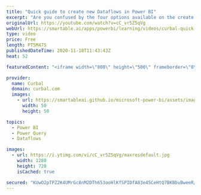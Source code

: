 ```yaml
---
title: "Quick guide to create new Dataflows in Power BI"
excerpt: "Are you confused by the four options available on the create Power BI dataflows welcome screen? In this video I will go through each of them and give you at the end the business user guide to it.  Chapters: 00:00 Intro 00:40 Add new entities 01:28 Add linked entities 02:50 Import model 04:00 Attach a"
originalUrl: https://youtube.com/watch?v=cC_vr5Z5qVg
webUrl: https://smartable.ai/apps/powerbi/learning/videos/curbal-quick-guide-to-create-new-dataflows-in-power-bi/
type: video
price: Free
length: PT5M47S
publishedDateTime: 2020-11-18T11:43:43Z
heat: 52

featuredContent: "<iframe width=\"800\" height=\"500\" frameborder=\"0\" src=\"https://www.youtube.com/embed/cC_vr5Z5qVg\" allow=\"accelerometer; autoplay; encrypted-media; gyroscope; picture-in-picture\" allowfullscreen></iframe>"

provider:
  name: Curbal
  domain: curbal.com
  images:
    - url: https://smartableai.github.io/microsoft-power-bi/assets/images/organizations/curbal.com-50x50.jpg
      width: 50
      height: 50

topics:
  - Power BI
  - Power Query
  - Dataflows

images:
  - url: https://i.ytimg.com/vi/cC_vr5Z5qVg/maxresdefault.jpg
    width: 1280
    height: 720
    isCached: true

secured: "KUwO2pTPZ2K4UMrGc8nM2DTh653ooHlKfSPIDfA83e45CeHtQ7BKBbvBweeR/fL6ZNCBZi1XMHAtZwr4yXBKyc5JOWilbySaiEzwsT0DwZuNK+JqL9aYtzCqDDvcS14OgrkXWy7d3bocyRlTz3v0eTEFmyja8O2BvsaPFZrys/naeTO/QrcyPtYJr7qRBl1NhT026QH+aXAubm6qwAQzb8b74MiDpblKofy388VznGww8Y9wxM/ycoNNoQ+KOGVczsWWSu65VnHLXSMW3wG9wbRAVMCFZVK1CgCvG/iWDqp4OjUnu6Z3wJQI/c/PKYXxxzIbPez3M+3BULOlKjOePZg9ViJcBYZhIbxDl07Or14yUho7foE37rvZ0L49qHXaTPjoWQyiOY14pK+ggyNlyibCQXSUJhulWKVoEgUXdFY=;0cSOv0NS44ix0gBlr2vNQg=="
---
```


